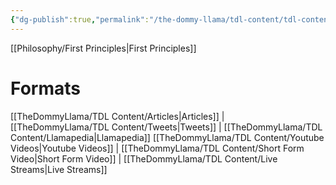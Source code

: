 ```yaml
---
{"dg-publish":true,"permalink":"/the-dommy-llama/tdl-content/tdl-content/","noteIcon":""}
---
```



[[Philosophy/First Principles\|First Principles]]

# Formats
[[TheDommyLlama/TDL Content/Articles\|Articles]] | [[TheDommyLlama/TDL Content/Tweets\|Tweets]] | [[TheDommyLlama/TDL Content/Llamapedia\|Llamapedia]]
[[TheDommyLlama/TDL Content/Youtube Videos\|Youtube Videos]] | [[TheDommyLlama/TDL Content/Short Form Video\|Short Form Video]] | [[TheDommyLlama/TDL Content/Live Streams\|Live Streams]]
